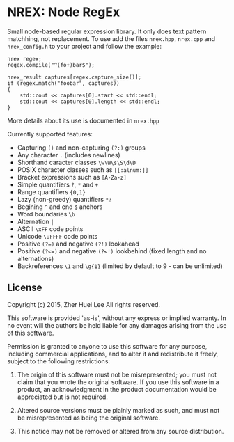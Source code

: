 # NREX: Node RegEx

Small node-based regular expression library. It only does text pattern
matchhing, not replacement. To use add the files `nrex.hpp`, `nrex.cpp`
and `nrex_config.h` to your project and follow the example:

	nrex regex;
	regex.compile("^(fo+)bar$");

	nrex_result captures[regex.capture_size()];
	if (regex.match("foobar", captures))
	{
		std::cout << captures[0].start << std::endl;
		std::cout << captures[0].length << std::endl;
	}

More details about its use is documented in `nrex.hpp`

Currently supported features:
 * Capturing `()` and non-capturing `(?:)` groups
 * Any character `.` (includes newlines)
 * Shorthand caracter classes `\w\W\s\S\d\D`
 * POSIX character classes such as `[[:alnum:]]`
 * Bracket expressions such as `[A-Za-z]`
 * Simple quantifiers `?`, `*` and `+`
 * Range quantifiers `{0,1}`
 * Lazy (non-greedy) quantifiers `*?`
 * Begining `^` and end `$` anchors
 * Word boundaries `\b`
 * Alternation `|`
 * ASCII `\xFF` code points
 * Unicode `\uFFFF` code points
 * Positive `(?=)` and negative `(?!)` lookahead
 * Positive `(?<=)` and negative `(?<!)` lookbehind (fixed length and no alternations)
 * Backreferences `\1` and `\g{1}` (limited by default to 9 - can be unlimited)

## License

Copyright (c) 2015, Zher Huei Lee
All rights reserved.

This software is provided 'as-is', without any express or implied
warranty.  In no event will the authors be held liable for any damages
arising from the use of this software.

Permission is granted to anyone to use this software for any purpose,
including commercial applications, and to alter it and redistribute it
freely, subject to the following restrictions:

 1. The origin of this software must not be misrepresented; you must not
    claim that you wrote the original software. If you use this software
    in a product, an acknowledgment in the product documentation would
    be appreciated but is not required.
    
 2. Altered source versions must be plainly marked as such, and must not
    be misrepresented as being the original software.
    
 3. This notice may not be removed or altered from any source
    distribution.

